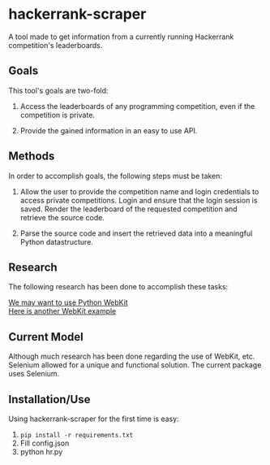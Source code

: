hackerrank-scraper
==================
A tool made to get information from a currently running Hackerrank competition's
leaderboards.

Goals
--------
This tool's goals are two-fold:

1. Access the leaderboards of any programming competition, even if the 
   competition is private.

2. Provide the gained information in an easy to use API.



Methods
-------
In order to accomplish goals, the following steps must be taken:

1. Allow the user to provide the competition name and login credentials to
   access private competitions. Login and ensure that the login session is 
   saved. Render the leaderboard of the requested competition and retrieve the
   source code.

2. Parse the source code and insert the retrieved data into a meaningful Python
   datastructure.



Research
--------
The following research has been done to accomplish these tasks:

[We may want to use Python WebKit](https://impythonist.wordpress.com/2015/01/06/ultimate-guide-for-scraping-javascript-rendered-web-pages/)  
[Here is another WebKit example](https://webscraping.com/blog/Scraping-JavaScript-webpages-with-webkit/)

Current Model
-------------
Although much research has been done regarding the use of WebKit, etc. Selenium
allowed for a unique and functional solution. The current package uses Selenium.


Installation/Use
----------------
Using hackerrank-scraper for the first time is easy:  
1. `pip install -r requirements.txt`  
2. Fill config.json  
3. python hr.py
